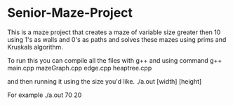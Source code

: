 # Senior-Maze-Project
This is a maze project that creates a maze of variable size greater then 10 using 1's as walls and 0's as paths and solves these mazes using prims and Kruskals algorithm.

To run this you can compile all the files with g++ and using command
 g++ main.cpp mazeGraph.cpp edge.cpp heaptree.cpp

and then running it using the size you'd like.
./a.out [width] [height]

For example 
./a.out 70 20
